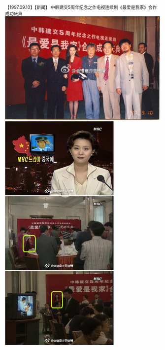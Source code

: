 【1997.09.10】【新闻】 中韩建交5周年纪念之作电视连续剧《最爱是我家》合作成功庆典     
![pic](./1.jpg)
![pic](./2.jpg)
![pic](./3.jpg)
![pic](./4.jpg)